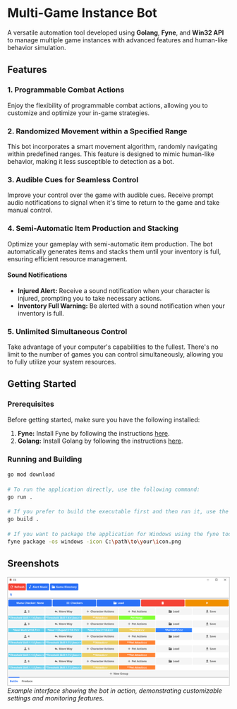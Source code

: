 # Multi-Game Instance Bot

A versatile automation tool developed using **Golang**, **Fyne**, and **Win32 API** to manage multiple game instances with advanced features and human-like behavior simulation.


## Features  

### 1. Programmable Combat Actions  
Enjoy the flexibility of programmable combat actions, allowing you to customize and optimize your in-game strategies.  

### 2. Randomized Movement within a Specified Range  
This bot incorporates a smart movement algorithm, randomly navigating within predefined ranges. This feature is designed to mimic human-like behavior, making it less susceptible to detection as a bot.  

### 3. Audible Cues for Seamless Control  
Improve your control over the game with audible cues. Receive prompt audio notifications to signal when it's time to return to the game and take manual control.  

### 4. Semi-Automatic Item Production and Stacking  
Optimize your gameplay with semi-automatic item production. The bot automatically generates items and stacks them until your inventory is full, ensuring efficient resource management.  

#### Sound Notifications  
- **Injured Alert:** Receive a sound notification when your character is injured, prompting you to take necessary actions.  
- **Inventory Full Warning:** Be alerted with a sound notification when your inventory is full.  

### 5. Unlimited Simultaneous Control  
Take advantage of your computer's capabilities to the fullest. There's no limit to the number of games you can control simultaneously, allowing you to fully utilize your system resources.  


## Getting Started  

### Prerequisites  
Before getting started, make sure you have the following installed:  
1. **Fyne:** Install Fyne by following the instructions [here](https://developer.fyne.io/started/).  
2. **Golang:** Install Golang by following the instructions [here](https://go.dev/doc/install).  

### Running and Building  
```bash
go mod download

# To run the application directly, use the following command:
go run .

# If you prefer to build the executable first and then run it, use the following commands:
go build .

# If you want to package the application for Windows using the fyne tool, use the following command:
fyne package -os windows -icon C:\path\to\your\icon.png
```

## Sreenshots
![alt text](https://github.com/g70245/cg/blob/main/example.png?raw=true)  
*Example interface showing the bot in action, demonstrating customizable settings and monitoring features.*
